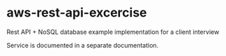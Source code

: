 # aws-rest-api-excercise

Rest API + NoSQL database example implementation for a client interview

Service is documented in a separate documentation.
